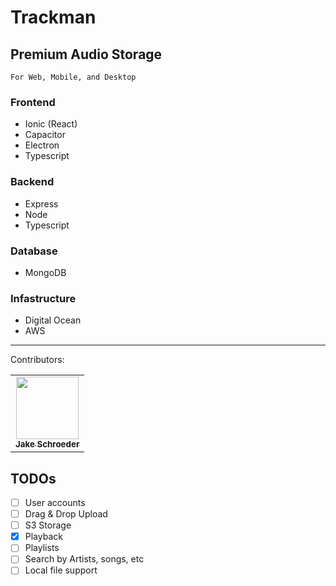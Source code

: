 # Trackman

## Premium Audio Storage

`For Web, Mobile, and Desktop`

### Frontend

- Ionic (React)
- Capacitor
- Electron
- Typescript

### Backend

- Express
- Node
- Typescript

### Database

- MongoDB

### Infastructure

- Digital Ocean
- AWS

---

Contributors:

<table>
  <tr>
    <td align="center">
    <a href="https://jakeschroeder.io">
    <img src="https://avatars.githubusercontent.com/u/18093452?v=4" width="100px;" alt=""/><br /><sub><b>Jake Schroeder</b></sub></a><br />
    </td>
  </tr>
</table>

## TODOs
- [ ] User accounts
- [ ] Drag & Drop Upload
- [ ] S3 Storage
- [x] Playback
- [ ] Playlists
- [ ] Search by Artists, songs, etc
- [ ] Local file support